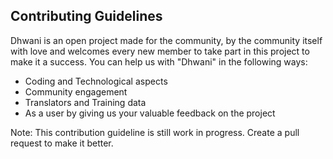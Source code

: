 ## Contributing Guidelines
Dhwani is an open project made for the community, by the community itself with love and welcomes every new member to take part in this project to make it a success. You can help us with "Dhwani" in the following ways:

* Coding and Technological aspects
* Community engagement
* Translators and Training data
* As a user by giving us your valuable feedback on the project
 

Note: This contribution guideline is still work in progress. Create a pull request to make it better.
